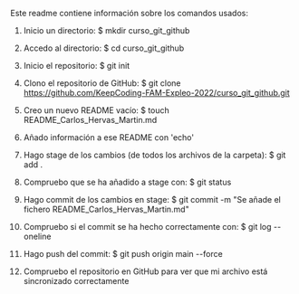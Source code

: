 Este readme contiene información sobre los comandos usados:

1) Inicio un directorio: 
$ mkdir curso_git_github

2) Accedo al directorio:
$ cd curso_git_github

3) Inicio el repositorio:
$ git init

4) Clono el repositorio de GitHub:
$ git clone https://github.com/KeepCoding-FAM-Expleo-2022/curso_git_github.git

5) Creo un nuevo README vacío:
$ touch README_Carlos_Hervas_Martin.md

6) Añado información a ese README con 'echo'

7) Hago stage de los cambios (de todos los archivos de la carpeta):
$ git add .

8) Compruebo que se ha añadido a stage con:
$ git status

9) Hago commit de los cambios en stage:
$ git commit -m "Se añade el fichero README_Carlos_Hervas_Martin.md"

10) Compruebo si el commit se ha hecho correctamente con:
$ git log --oneline

11) Hago push del commit:
$ git push origin main --force

12) Compruebo el repositorio en GitHub para ver que mi archivo está sincronizado correctamente
